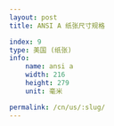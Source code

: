 ```yaml
---
layout: post
title: ANSI A 纸张尺寸规格

index: 9
type: 美国 (纸张)
info:
    name: ansi a
    width: 216
    height: 279
    unit: 毫米

permalink: /cn/us/:slug/
---
```



